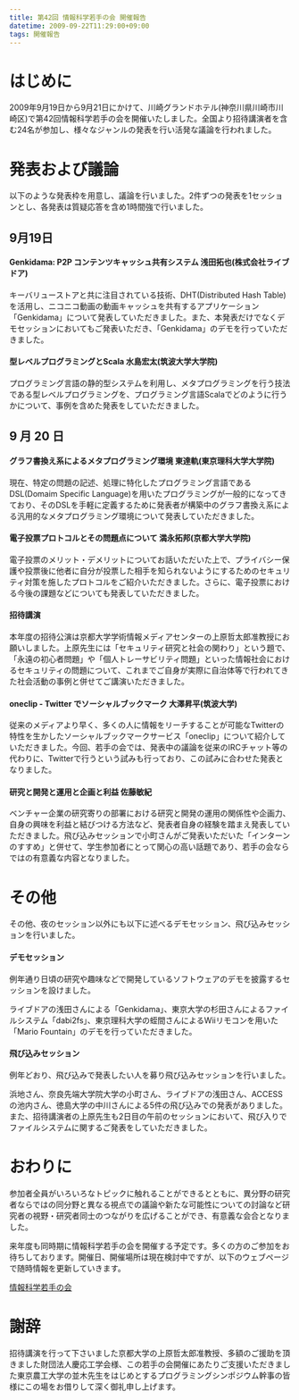 ```yaml
---
title: 第42回 情報科学若手の会 開催報告
datetime: 2009-09-22T11:29:00+09:00
tags: 開催報告
---
```


# はじめに

2009年9月19日から9月21日にかけて、川崎グランドホテル(神奈川県川崎市川崎区)で第42回情報科学若手の会を開催いたしました。全国より招待講演者を含む24名が参加し、様々なジャンルの発表を行い活発な議論を行われました。

# 発表および議論

以下のような発表枠を用意し、議論を行いました。2件ずつの発表を1セッションとし、各発表は質疑応答を含め1時間強で行いました。

## 9月19日

#### Genkidama: P2P コンテンツキャッシュ共有システム 浅田拓也(株式会社ライブドア)

キーバリューストアと共に注目されている技術、DHT(Distributed Hash Table)を活用し、ニコニコ動画の動画キャッシュを共有するアプリケーション「Genkidama」について発表していただきました。また、本発表だけでなくデモセッションにおいてもご発表いただき、「Genkidama」のデモを行っていただきました。

#### 型レベルプログラミングとScala 水島宏太(筑波大学大学院)

プログラミング言語の静的型システムを利用し、メタプログラミングを行う技法である型レベルプログラミングを、プログラミング言語Scalaでどのように行うかについて、事例を含めた発表をしていただきました。


## 9 月 20 日

#### グラフ書換え系によるメタプログラミング環境 東達軌(東京理科大学大学院)

現在、特定の問題の記述、処理に特化したプログラミング言語であるDSL(Domaim Specific Language)を用いたプログラミングが一般的になってきており、そのDSLを手軽に定義するために発表者が構築中のグラフ書換え系による汎用的なメタプログラミング環境について発表していただきました。

#### 電子投票プロトコルとその問題点について 満永拓邦(京都大学大学院)

電子投票のメリット・デメリットについてお話いただいた上で、プライバシー保護や投票後に他者に自分が投票した相手を知られないようにするためのセキュリティ対策を施したプロトコルをご紹介いただきました。さらに、電子投票における今後の課題などについても発表していただきました。

#### 招待講演

本年度の招待公演は京都大学学術情報メディアセンターの上原哲太郎准教授にお願いしました。上原先生には「セキュリティ研究と社会の関わり」という題で、「永遠の初心者問題」や「個人トレーサビリティ問題」といった情報社会におけるセキュリティの問題について、これまでご自身が実際に自治体等で行われてきた社会活動の事例と併せてご講演いただきました。

#### oneclip - Twitter でソーシャルブックマーク 大澤昇平(筑波大学)

従来のメディアより早く、多くの人に情報をリーチすることが可能なTwitterの特性を生かしたソーシャルブックマークサービス「oneclip」について紹介していただきました。今回、若手の会では、発表中の議論を従来のIRCチャット等の代わりに、Twitterで行うという試みも行っており、この試みに合わせた発表となりました。

#### 研究と開発と運用と企画と利益 佐藤敏紀

ベンチャー企業の研究寄りの部署における研究と開発の運用の関係性や企画力、自身の興味を利益と結びつける方法など、発表者自身の経験を踏まえ発表していただきました。飛び込みセッションで小町さんがご発表いただいた「インターンのすすめ」と併せて、学生参加者にとって関心の高い話題であり、若手の会ならではの有意義な内容となりました。


# その他

その他、夜のセッション以外にも以下に述べるデモセッション、飛び込みセッションを行いました。

#### デモセッション

例年通り日頃の研究や趣味などで開発しているソフトウェアのデモを披露するセッションを設けました。

ライブドアの浅田さんによる「Genkidama」、東京大学の杉田さんによるファイルシステム「dabi2fs」、東京理科大学の蛭間さんによるWiiリモコンを用いた「Mario Fountain」のデモを行っていただきました。

#### 飛び込みセッション

例年どおり、飛び込みで発表したい人を募り飛び込みセッションを行いました。

浜地さん、奈良先端大学院大学の小町さん、ライブドアの浅田さん、ACCESS の池内さん、徳島大学の中川さんによる5件の飛び込みでの発表がありました。また、招待講演者の上原先生も2日目の午前のセッションにおいて、飛び入りでファイルシステムに関するご発表をしていただきました。

# おわりに

参加者全員がいろいろなトピックに触れることができるとともに、異分野の研究者ならではの同分野と異なる視点での議論や新たな可能性についての討論など研究者の視野・研究者同士のつながりを広げることができ、有意義な会合となりました。

来年度も同時期に情報科学若手の会を開催する予定です。多くの方のご参加をお待ちしております。開催日、開催場所は現在検討中ですが、以下のウェブページで随時情報を更新していきます。

[情報科学若手の会](http://wakate.github.io/)

# 謝辞

招待講演を行って下さいました京都大学の上原哲太郎准教授、多額のご援助を頂きました財団法人慶応工学会様、この若手の会開催にあたりご支援いただきました東京農工大学の並木先生をはじめとするプログラミングシンポジウム幹事の皆様にこの場をお借りして深く御礼申し上げます。
